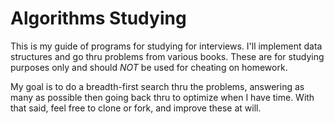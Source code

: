 # Algorithms Studying

This is my guide of programs for studying for interviews.  I'll implement data structures 
and go thru problems from various books.  These are for studying purposes only and 
should *NOT* be used for cheating on homework.

My goal is to do a breadth-first search thru the problems, answering as many as 
possible then going back thru to optimize when I have time.  With that said, feel 
free to clone or fork, and improve these at will.

